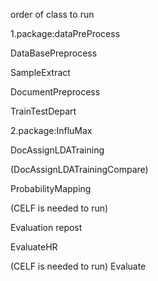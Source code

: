order of class to run

1.package:dataPreProcess

DataBasePreprocess

SampleExtract

DocumentPreprocess

TrainTestDepart



2.package:InfluMax

DocAssignLDATraining

(DocAssignLDATrainingCompare)

ProbabilityMapping

(CELF is needed to run)

Evaluation repost

EvaluateHR

(CELF is needed to run)
Evaluate
